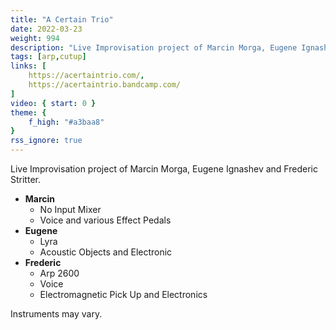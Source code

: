 ```yaml
---
title: "A Certain Trio"
date: 2022-03-23
weight: 994
description: "Live Improvisation project of Marcin Morga, Eugene Ignashev and Frederic Stritter"
tags: [arp,cutup]
links: [
    https://acertaintrio.com/,
    https://acertaintrio.bandcamp.com/
]
video: { start: 0 }
theme: {
    f_high: "#a3baa8"
}
rss_ignore: true
---
```

Live Improvisation project of Marcin Morga, Eugene Ignashev and Frederic Stritter.

- **Marcin**
    - No Input Mixer
    - Voice and various Effect Pedals
- **Eugene**
    - Lyra
    - Acoustic Objects and Electronic
- **Frederic**
    - Arp 2600
    - Voice
    - Electromagnetic Pick Up and Electronics

Instruments may vary.


